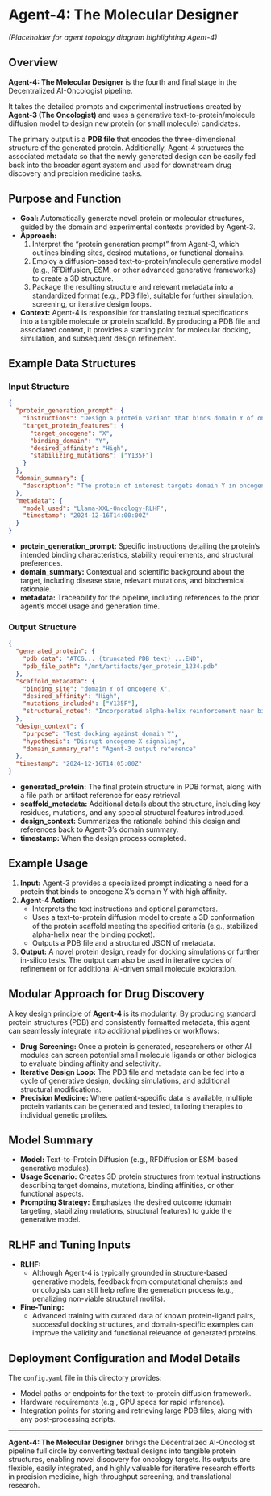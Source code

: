 # Agent-4: The Molecular Designer

*(Placeholder for agent topology diagram highlighting Agent-4)*

## Overview

**Agent-4: The Molecular Designer** is the fourth and final stage in the Decentralized AI-Oncologist pipeline. 

It takes the detailed prompts and experimental instructions created by **Agent-3 (The Oncologist)** and uses a generative text-to-protein/molecule diffusion model to design new protein (or small molecule) candidates. 

The primary output is a **PDB file** that encodes the three-dimensional structure of the generated protein. Additionally, Agent-4 structures the associated metadata so that the newly generated design can be easily fed back into the broader agent system and used for downstream drug discovery and precision medicine tasks.

## Purpose and Function

- **Goal:** Automatically generate novel protein or molecular structures, guided by the domain and experimental contexts provided by Agent-3.
- **Approach:**
  1. Interpret the “protein generation prompt” from Agent-3, which outlines binding sites, desired mutations, or functional domains.  
  2. Employ a diffusion-based text-to-protein/molecule generative model (e.g., RFDiffusion, ESM, or other advanced generative frameworks) to create a 3D structure.  
  3. Package the resulting structure and relevant metadata into a standardized format (e.g., PDB file), suitable for further simulation, screening, or iterative design loops.
- **Context:** Agent-4 is responsible for translating textual specifications into a tangible molecule or protein scaffold. By producing a PDB file and associated context, it provides a starting point for molecular docking, simulation, and subsequent design refinement.

## Example Data Structures

### Input Structure

```json
{
  "protein_generation_prompt": {
    "instructions": "Design a protein variant that binds domain Y of oncogene X...",
    "target_protein_features": {
      "target_oncogene": "X",
      "binding_domain": "Y",
      "desired_affinity": "High",
      "stabilizing_mutations": ["Y135F"]
    }
  },
  "domain_summary": {
    "description": "The protein of interest targets domain Y in oncogene X..."
  },
  "metadata": {
    "model_used": "Llama-XXL-Oncology-RLHF",
    "timestamp": "2024-12-16T14:00:00Z"
  }
}
```

- **protein_generation_prompt:** Specific instructions detailing the protein’s intended binding characteristics, stability requirements, and structural preferences.  
- **domain_summary:** Contextual and scientific background about the target, including disease state, relevant mutations, and biochemical rationale.  
- **metadata:** Traceability for the pipeline, including references to the prior agent’s model usage and generation time.

### Output Structure

```json
{
  "generated_protein": {
    "pdb_data": "ATCG... (truncated PDB text) ...END",
    "pdb_file_path": "/mnt/artifacts/gen_protein_1234.pdb"
  },
  "scaffold_metadata": {
    "binding_site": "domain Y of oncogene X",
    "desired_affinity": "High",
    "mutations_included": ["Y135F"],
    "structural_notes": "Incorporated alpha-helix reinforcement near binding pocket"
  },
  "design_context": {
    "purpose": "Test docking against domain Y",
    "hypothesis": "Disrupt oncogene X signaling",
    "domain_summary_ref": "Agent-3 output reference"
  },
  "timestamp": "2024-12-16T14:05:00Z"
}
```

- **generated_protein:** The final protein structure in PDB format, along with a file path or artifact reference for easy retrieval.  
- **scaffold_metadata:** Additional details about the structure, including key residues, mutations, and any special structural features introduced.  
- **design_context:** Summarizes the rationale behind this design and references back to Agent-3’s domain summary.  
- **timestamp:** When the design process completed.

## Example Usage

1. **Input:** Agent-3 provides a specialized prompt indicating a need for a protein that binds to oncogene X’s domain Y with high affinity.  
2. **Agent-4 Action:**  
   - Interprets the text instructions and optional parameters.  
   - Uses a text-to-protein diffusion model to create a 3D conformation of the protein scaffold meeting the specified criteria (e.g., stabilized alpha-helix near the binding pocket).  
   - Outputs a PDB file and a structured JSON of metadata.  
3. **Output:** A novel protein design, ready for docking simulations or further in-silico tests. The output can also be used in iterative cycles of refinement or for additional AI-driven small molecule exploration.

## Modular Approach for Drug Discovery

A key design principle of **Agent-4** is its modularity. By producing standard protein structures (PDB) and consistently formatted metadata, this agent can seamlessly integrate into additional pipelines or workflows:

- **Drug Screening:** Once a protein is generated, researchers or other AI modules can screen potential small molecule ligands or other biologics to evaluate binding affinity and selectivity.  
- **Iterative Design Loop:** The PDB file and metadata can be fed into a cycle of generative design, docking simulations, and additional structural modifications.  
- **Precision Medicine:** Where patient-specific data is available, multiple protein variants can be generated and tested, tailoring therapies to individual genetic profiles.

## Model Summary

- **Model:** Text-to-Protein Diffusion (e.g., RFDiffusion or ESM-based generative modules).  
- **Usage Scenario:** Creates 3D protein structures from textual instructions describing target domains, mutations, binding affinities, or other functional aspects.  
- **Prompting Strategy:** Emphasizes the desired outcome (domain targeting, stabilizing mutations, structural features) to guide the generative model.

## RLHF and Tuning Inputs

- **RLHF:**  
  - Although Agent-4 is typically grounded in structure-based generative models, feedback from computational chemists and oncologists can still help refine the generation process (e.g., penalizing non-viable structural motifs).  
- **Fine-Tuning:**  
  - Advanced training with curated data of known protein-ligand pairs, successful docking structures, and domain-specific examples can improve the validity and functional relevance of generated proteins.

## Deployment Configuration and Model Details

The `config.yaml` file in this directory provides:

- Model paths or endpoints for the text-to-protein diffusion framework.  
- Hardware requirements (e.g., GPU specs for rapid inference).  
- Integration points for storing and retrieving large PDB files, along with any post-processing scripts.

---

**Agent-4: The Molecular Designer** brings the Decentralized AI-Oncologist pipeline full circle by converting textual designs into tangible protein structures, enabling novel discovery for oncology targets. Its outputs are flexible, easily integrated, and highly valuable for iterative research efforts in precision medicine, high-throughput screening, and translational research.
